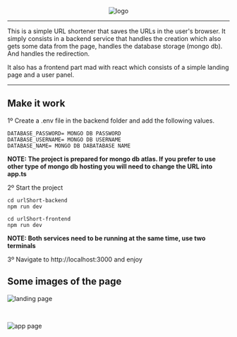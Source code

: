 <div align="center">

![logo](https://res.cloudinary.com/dnh0go0q2/image/upload/v1645224509/urlShortLogo_uj0ghg.svg)

</div>

---

<p>
This is a simple URL shortener that saves the URLs in the user's browser. It simply consists in a backend service that handles the creation which also gets some data from the page, handles the database storage (mongo db). And handles the redirection. 
</p>

<p>
It also has a frontend part mad with react which consists of a simple landing page and a user panel.
</p>

---

## Make it work

1º Create a .env file in the backend folder and add the following values.

```
DATABASE_PASSWORD= MONGO DB PASSWORD
DATABASE_USERNAME= MONGO DB USERNAME
DATABASE_NAME= MONGO DB DABATABASE NAME
```

**NOTE: The project is prepared for mongo db atlas. If you prefer to use other type of mongo db hosting you will need to change the URL into app.ts**

2º Start the project

```
cd urlShort-backend
npm run dev
```

```
cd urlShort-frontend
npm run dev
```

**NOTE: Both services need to be running at the same time, use two terminals**

3º Navigate to http://localhost:3000 and enjoy

## Some images of the page

![landing page](https://res.cloudinary.com/dnh0go0q2/image/upload/v1645225723/landing-page-preview_wwxxas.png)

</br>

![app page](https://res.cloudinary.com/dnh0go0q2/image/upload/v1645225749/app-page-preview_pnpsvs.png)
